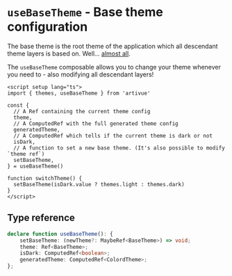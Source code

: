 # `useBaseTheme` - Base theme configuration

The base theme is the root theme of the application which all descendant theme layers is based on. Well... [almost all](/guide/composables/use-theme-layer.html#advanced).

The `useBaseTheme` composable allows you to change your theme whenever you need to - also modifying all descendant layers!

```vue
<script setup lang="ts">
import { themes, useBaseTheme } from 'artivue'

const {
  // A Ref containing the current theme config
  theme,
  // A ComputedRef with the full generated theme config
  generatedTheme,
  // A ComputedRef which tells if the current theme is dark or not
  isDark,
  // A function to set a new base theme. (It's also possible to modify `theme ref`)
  setBaseTheme,
} = useBaseTheme()

function switchTheme() {
  setBaseTheme(isDark.value ? themes.light : themes.dark)
}
</script>
```

## Type reference

```typescript
declare function useBaseTheme(): {
    setBaseTheme: (newTheme?: MaybeRef<BaseTheme>) => void;
    theme: Ref<BaseTheme>;
    isDark: ComputedRef<boolean>;
    generatedTheme: ComputedRef<ColordTheme>;
};
```
